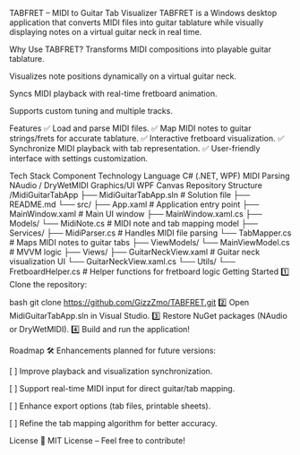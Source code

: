 TABFRET – MIDI to Guitar Tab Visualizer
TABFRET is a Windows desktop application that converts MIDI files into guitar tablature while visually displaying notes on a virtual guitar neck in real time.

Why Use TABFRET?
Transforms MIDI compositions into playable guitar tablature.

Visualizes note positions dynamically on a virtual guitar neck.

Syncs MIDI playback with real-time fretboard animation.

Supports custom tuning and multiple tracks.

Features
✅ Load and parse MIDI files. ✅ Map MIDI notes to guitar strings/frets for accurate tablature. ✅ Interactive fretboard visualization. ✅ Synchronize MIDI playback with tab representation. ✅ User-friendly interface with settings customization.

Tech Stack
Component	Technology
Language	C# (.NET, WPF)
MIDI Parsing	NAudio / DryWetMIDI
Graphics/UI	WPF Canvas
Repository Structure
/MidiGuitarTabApp
├── MidiGuitarTabApp.sln  # Solution file
├── README.md
└── src/
    ├── App.xaml           # Application entry point
    ├── MainWindow.xaml    # Main UI window
    ├── MainWindow.xaml.cs
    ├── Models/
        └── MidiNote.cs    # MIDI note and tab mapping model
    ├── Services/
        ├── MidiParser.cs  # Handles MIDI file parsing
        └── TabMapper.cs   # Maps MIDI notes to guitar tabs
    ├── ViewModels/
        └── MainViewModel.cs # MVVM logic
    ├── Views/
        ├── GuitarNeckView.xaml  # Guitar neck visualization UI
        └── GuitarNeckView.xaml.cs
    └── Utils/
        └── FretboardHelper.cs # Helper functions for fretboard logic
Getting Started
1️⃣ Clone the repository:

bash
git clone https://github.com/GizzZmo/TABFRET.git
2️⃣ Open MidiGuitarTabApp.sln in Visual Studio. 3️⃣ Restore NuGet packages (NAudio or DryWetMIDI). 4️⃣ Build and run the application!

Roadmap
🛠️ Enhancements planned for future versions:

[ ] Improve playback and visualization synchronization.

[ ] Support real-time MIDI input for direct guitar/tab mapping.

[ ] Enhance export options (tab files, printable sheets).

[ ] Refine the tab mapping algorithm for better accuracy.

License
📜 MIT License – Feel free to contribute!
